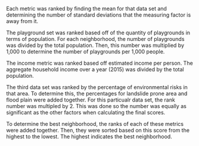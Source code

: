 Each metric was ranked by finding the mean for that data set and determining the number of standard deviations that the measuring factor is away from it.

The playground set was ranked based off of the quantity of playgrounds in terms of population. For each neighborhood, the number of playgrounds was divided by the total population. Then, this number was multiplied by 1,000 to determine the number of playgrounds per 1,000 people.

The income metric was ranked based off estimated income per person. The aggregate household income over a year (2015) was divided by the total population.

The third data set was ranked by the percentage of environmental risks in that area. To determine this, the percentages for landslide prone area and flood plain were added together. For this particualr data set, the rank number was multipled by 2. This was done so  the number was equally as significant as the other factors when calculating the final scores.

To determine the best neighborhood, the ranks of each of these metrics were added together. Then, they were sorted based on this score from the highest to the lowest. The highest indicates the best neighborhood.
